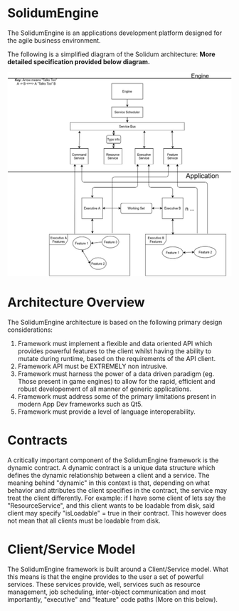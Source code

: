 # SolidumEngine

The SolidumEngine is an applications development platform designed for the agile business environment.

The following is a simplified diagram of the Solidum architecture: **More detailed specification provided below diagram.**

![Spec](sol_spec.jpg)

# Architecture Overview

The SolidumEngine architecture is based on the following primary design considerations: 
1) Framework must implement a flexible and data oriented API which provides powerful features to the client whilst having the ability to mutate during runtime, based on the requirements of the API client.
2) Framework API must be EXTREMELY non intrusive.
3) Framework must harness the power of a data driven paradigm (eg. Those present in game engines) to allow for the rapid, efficient and robust developement of all manner of generic applications.
4) Framework must address some of the primary limitations present in modern App Dev frameworks such as Qt5.
5) Framework must provide a level of language interoperability.

# Contracts

A critically important component of the SolidumEngine framework is the dynamic contract. A dynamic contract is a unique data structure which defines the dynamic relationship between a client and a service. The meaning behind "dynamic" in this context is that, depending on what behavior and attributes the client specifies in the contract, the service may treat the client differently. For example: if I have some client of lets say the "ResourceService", and this client wants to be loadable from disk, said client may specify "isLoadable" = true in their contract. This however does not mean that all clients must be loadable from disk. 


# Client/Service Model

The SolidumEngine framework is built around a Client/Service model. What this means is that the engine provides to the user a set of powerful services. These services provide, well, services such as resource management, job scheduling, inter-object communication and most importantly, "executive" and "feature" code paths (More on this below).


